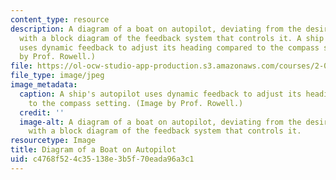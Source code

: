 ```yaml
---
content_type: resource
description: A diagram of a boat on autopilot, deviating from the desired course,
  with a block diagram of the feedback system that controls it. A ship's autopilot
  uses dynamic feedback to adjust its heading compared to the compass setting. (Image
  by Prof. Rowell.)
file: https://ol-ocw-studio-app-production.s3.amazonaws.com/courses/2-004-dynamics-and-control-ii-spring-2008/c4768f524c35138e3b5f70eada96a3c1_2-004s08.jpg
file_type: image/jpeg
image_metadata:
  caption: A ship's autopilot uses dynamic feedback to adjust its heading compared
    to the compass setting. (Image by Prof. Rowell.)
  credit: ''
  image-alt: A diagram of a boat on autopilot, deviating from the desired course,
    with a block diagram of the feedback system that controls it.
resourcetype: Image
title: Diagram of a Boat on Autopilot
uid: c4768f52-4c35-138e-3b5f-70eada96a3c1
---
```

